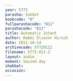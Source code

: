 ```yaml
---
year: 5772
parasha: Sukkot
bookcode: "0"
fullparashacode: "011"
parashacode: "011"
title: Automatic Intent
author: Rabbi Eliezer Hirsch
date: 2011-10-14
archivecode: 57720112
filename: 5772-011-2
layout: audio
moment: Second day
shabbat: 
occasion: 
---
```

